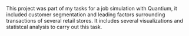 This project was part of my tasks for a job simulation with Quantium, it included customer segmentation and leading factors surrounding transactions of several retail stores.  It includes several visualizations and statistcal analysis to carry out this task.
